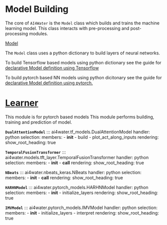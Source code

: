 # Model Building
The core of `AI4Water` is the `Model` class which builds and trains the machine learning model. 
This class interacts with pre-processing and post-processing modules. 

[Model](model.md)

The `Model` class uses a python dictionary to build layers of neural networks.

To build Tensorflow based models using python dictionary see the guide 
for [declarative Model definition using Tensorflow](build_dl_models.md)

To build pytorch based NN models using python dicitonary see the guide 
for [declarative Model definition using pytorch.](declarative_torch.md)

# [Learner](pt_learner.md)
This module is for pytorch based models
This module performs building, training and prediction of model.


**`DualAttentionModel`**
::: ai4water.tf_models.DualAttentionModel
    handler: python
    selection:
        members:
            - __init__
            - build
            - plot_act_along_inputs
    rendering:
        show_root_heading: true

**`TemporalFusionTransformer`**
::: ai4water.models.tft_layer.TemporalFusionTransformer
    handler: python
    selection:
        members:
            - __init__
            - __call__
    rendering:
        show_root_heading: true

**`NBeats`**
::: ai4water.nbeats_keras.NBeats
    handler: python
    selection:
        members:
            - __init__
            - __call__
    rendering:
        show_root_heading: true

**`HARHNModel`**
::: ai4water.pytorch_models.HARHNModel
    handler: python
    selection:
        members:
            - __init__
            - initialize_layers
    rendering:
        show_root_heading: true

**`IMVModel`**
::: ai4water.pytorch_models.IMVModel
    handler: python
    selection:
        members:
            - __init__
            - initialize_layers
            - interpret
    rendering:
        show_root_heading: true
